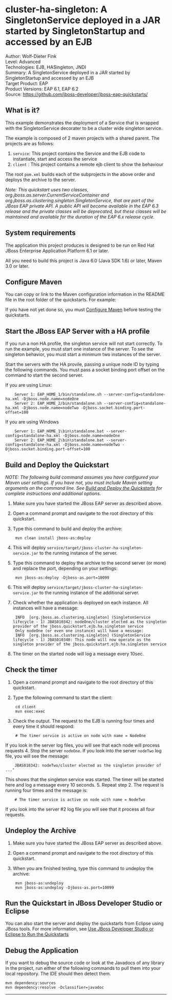 cluster-ha-singleton: A SingletonService deployed in a JAR started by SingletonStartup and accessed by an EJB
=============================================================================================================
Author: Wolf-Dieter Fink  
Level: Advanced  
Technologies: EJB, HASingleton, JNDI  
Summary: A SingletonService deployed in a JAR started by SingletonStartup and accessed by an EJB  
Target Product: EAP  
Product Versions: EAP 6.1, EAP 6.2  
Source: <https://github.com/jboss-developer/jboss-eap-quickstarts/>  

What is it?
-----------

This example demonstrates the deployment of a Service that is wrapped with the SingletonService decorater
to be a cluster wide singleton service.

The example is composed of 2 maven projects with a shared parent. The projects are as follows:

1. `service`: This project contains the Service and the EJB code to instantiate, start and access the service
2. `client` : This project contains a remote ejb client to show the behaviour

The root `pom.xml` builds each of the subprojects in the above order and deploys the archive to the server.

_Note: This quickstart uses two classes, org.jboss.as.server.CurrentServiceContainer and org.jboss.as.clustering.singleton.SingletonService, that are part of the JBoss EAP private API. A public API will become available in the EAP 6.3 release and the private classes will be deprecated, but these classes will be maintained and available for the duration of the EAP 6.x release cycle._


System requirements
-------------------

The application this project produces is designed to be run on Red Hat JBoss Enterprise Application Platform 6.1 or later. 

All you need to build this project is Java 6.0 (Java SDK 1.6) or later, Maven 3.0 or later.

 
Configure Maven
---------------

You can copy or link to the Maven configuration information in the README file in the root folder of the quickstarts. For example:

If you have not yet done so, you must [Configure Maven](https://github.com/jboss-developer/jboss-developer-shared-resources/blob/master/guides/CONFIGURE_MAVEN.md#configure-maven-to-build-and-deploy-the-quickstarts) before testing the quickstarts.


Start the JBoss EAP Server with a HA profile
-------------------------

If you run a non HA profile, the singleton service will not start correctly. To run the example, you must start one instance of the server. To see the singleton behavior, you must start a minimum two instances of the server. 

Start the servers with the HA provile, passing a unique node ID by typing the following commands. You must pass a socket binding port offset on the command to start the second server. 

If you are using Linux:

        Server 1: EAP_HOME_1/bin/standalone.sh --server-config=standalone-ha.xml -Djboss.node.name=nodeOne
        Server 2: EAP_HOME_2/bin/standalone.sh --server-config=standalone-ha.xml -Djboss.node.name=nodeTwo -Djboss.socket.binding.port-offset=100

If you are using Windows

        Server 1: EAP_HOME_1\bin\standalone.bat --server-config=standalone-ha.xml -Djboss.node.name=nodeOne
        Server 2: EAP_HOME_2\bin\standalone.bat --server-config=standalone-ha.xml -Djboss.node.name=nodeTwo -Djboss.socket.binding.port-offset=100


Build and Deploy the Quickstart
-------------------------

_NOTE: The following build command assumes you have configured your Maven user settings. If you have not, you must include Maven setting arguments on the command line. See [Build and Deploy the Quickstarts](../README.md#build-and-deploy-the-quickstarts) for complete instructions and additional options._

1. Make sure you have started the JBoss EAP server as described above.
2. Open a command prompt and navigate to the root directory of this quickstart.
3. Type this command to build and deploy the archive:

        mvn clean install jboss-as:deploy

4. This will deploy `service/target/jboss-cluster-ha-singleton-service.jar` to the running instance of the server.
5. Type this command to deploy the archive to the second server (or more) and replace the port, depending on your settings:

        mvn jboss-as:deploy -Djboss-as.port=10099

6. This will deploy `service/target/jboss-cluster-ha-singleton-service.jar` to the running instance of the additional server.
 
7. Check whether the application is deployed on each instance. All instances will have a message:

        INFO  [org.jboss.as.clustering.singleton] (SingletonService lifecycle - 1) JBAS010342: nodeOne/cluster elected as the singleton provider of the jboss.quickstart.ejb.ha.singleton service
        Only nodeOne (or even one instance) will have a message:
        INFO  [org.jboss.as.clustering.singleton] (SingletonService lifecycle - 1) JBAS010340: This node will now operate as the singleton provider of the jboss.quickstart.ejb.ha.singleton service
8. The timer on the started node will log a message every 10sec.

Check the timer
---------------------

1. Open a command prompt and navigate to the root directory of this quickstart.
2. Type the following command to start the client:

        cd client
        mvn exec:exec

3. Check the output. The request to the EJB is running four times and every time it should respond:

        # The timer service is active on node with name = NodeOne
  If you look in the server log files, you will see that each node will process requests
4. Stop the server `nodeOne`. If you look into the server `nodeTwo` log file, you will see the message:

        JBAS010342: nodeTwo/cluster elected as the singleton provider of ..."
  This shows that the singleton service was started. The timer will be started here and log a message every 10 seconds.
5. Repeat step 2. The request is running four times and the message is: 

        # The timer service is active on node with name = NodeTwo
  If you look into the server #2 log file you will see that it process all four requests.


Undeploy the Archive
--------------------

1. Make sure you have started the JBoss EAP server as described above.
2. Open a command prompt and navigate to the root directory of this quickstart.
3. When you are finished testing, type this command to undeploy the archive:

        mvn jboss-as:undeploy
        mvn jboss-as:undeploy -Djboss-as.port=10099


Run the Quickstart in JBoss Developer Studio or Eclipse
-------------------------------------
You can also start the server and deploy the quickstarts from Eclipse using JBoss tools. For more information, see [Use JBoss Developer Studio or Eclipse to Run the Quickstarts](https://github.com/jboss-developer/jboss-developer-shared-resources/blob/master/guides/USE_JDBS.md#use-jboss-developer-studio-or-eclipse-to-run-the-quickstarts) 

Debug the Application
------------------------------------

If you want to debug the source code or look at the Javadocs of any library in the project, run either of the following commands to pull them into your local repository. The IDE should then detect them.

    mvn dependency:sources
    mvn dependency:resolve -Dclassifier=javadoc

------------------------------------
